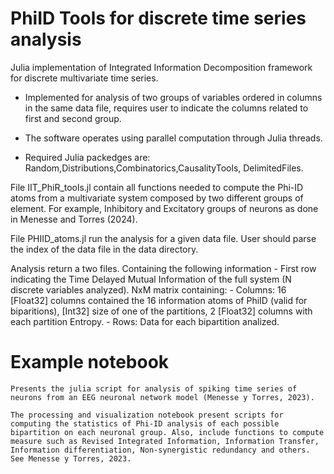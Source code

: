 # PhiID Tools for discrete time series analysis

Julia implementation of Integrated Information Decomposition framework for discrete multivariate time series.

- Implemented for analysis of two groups of variables ordered in columns in the same data file, requires user to indicate the columns related to first and second group.

- The software operates using parallel computation through Julia threads.

- Required Julia packedges are: Random,Distributions,Combinatorics,CausalityTools, DelimitedFiles.

File IIT_PhiR_tools.jl contain all functions needed to compute the Phi-ID atoms from a multivariate system composed by two different groups of element. For example, Inhibitory and Excitatory groups of neurons as done in Menesse and Torres (2024).

File PHIID_atoms.jl run the analysis for a given data file. User should parse the index of the data file in the data directory.

Analysis return a two files. Containing the following information
    - First row indicating the Time Delayed Mutual Information of the full system (N discrete variables analyzed).
    NxM matrix containing:
    - Columns: 16 [Float32] columns contained the 16 information atoms of PhiID (valid for biparitions), [Int32] size of one of the partitions, 2 [Float32] columns with each partition Entropy.
    - Rows: Data for each bipartition analized.

# Example notebook
    Presents the julia script for analysis of spiking time series of neurons from an EEG neuronal network model (Menesse y Torres, 2023).

    The processing and visualization notebook present scripts for computing the statistics of Phi-ID analysis of each possible bipartition on each neuronal group. Also, include functions to compute measure such as Revised Integrated Information, Information Transfer, Information differentiation, Non-synergistic redundancy and others. See Menesse y Torres, 2023.
    
